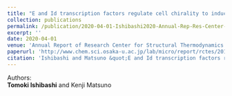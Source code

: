 ```yaml
---
title: "E and Id transcription factors regulate cell chirality to induce left-right asymmetric morphogenesis of gut in *Drosophila*"
collection: publications
permalink: /publication/2020-04-01-Ishibashi2020-Annual-Rep-Res-Center-Sturct-Thermodyn
excerpt: ''
date: 2020-04-01
venue: 'Annual Report of Research Center for Structural Thermodynamics'
paperurl: 'http://www.chem.sci.osaka-u.ac.jp/lab/micro/report/rctes/2019/index.html.en'
citation: 'Ishibashi and Matsuno &quot;E and Id transcription factors regulate cell chirality to induce left-right asymmetric morphogenesis of gut in <i>Drosophila</i>.&quot; <i>Annual Report of Research Center for Structural Thermodynamics</i> 2019. <b>in press</b>'
---
```


Authors:  
**Tomoki Ishibashi** and Kenji Matsuno
